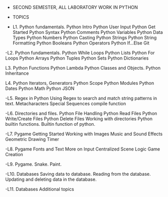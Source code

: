 - SECOND SEMESTER, ALL LABORATORY WORK IN PYTHON

- TOPICS
  
- L1. Python fundamentals.
 Python Intro
 Python User Input
 Python Get Started
 Python Syntax
 Python Comments
 Python Variables
 Python Data Types
 Python Numbers
 Python Casting
 Python Strings
 Python String Formatting
 Python Booleans
 Python Operators
 Python If...Else
 Git

-L2. Python fundamentals.
Python While Loops
Python Lists
Python For Loops
Python Arrays
Python Tuples
Python Sets
Python Dictionaries

L3. 
Python Functions
Python Lambda
Python Classes and Objects.
Python Inheritance

L4.
Python Iterators, Generators
Python Scope
Python Modules
Python Dates
Python Math
Python JSON

-L5. 
Regex in Python
Using Regex to search and match string patterns in text.
Metacharacters
Special Sequences
compile function

-L6. 
Directories and files.
Python File Handling
Python Read Files
Python Write/Create Files
Python Delete Files
Working with directories
Python builtin functions. 
Builtin function of python.

-L7. Pygame
Getting Started
Working with Images
Music and Sound Effects
Geometric Drawing
Timer

-L8. Pygame
Fonts and Text
More on Input
Centralized Scene Logic
Game Creation

-L9. Pygame. 
Snake. 
Paint.

-L10. Databases 
Saving data to database. Reading from the database. Updating and deleting data in the database.

-L11. Databases
Additional topics
